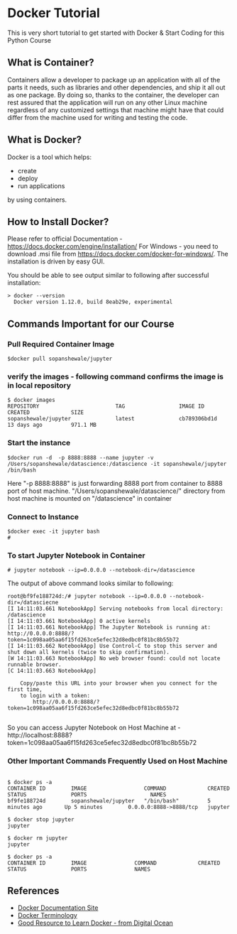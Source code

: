 # Docker Tutorial 

This is very short tutorial to get started with Docker & Start Coding for this Python Course

## What is Container? 

Containers allow a developer to package up an application with all of the parts it needs, such as libraries and other dependencies, and ship it all out as one package.
By doing so, thanks to the container, the developer can rest assured that the application will run on any other Linux machine regardless of any customized settings 
that machine might have that could differ from the machine used for writing and testing the code.


## What is Docker? 

Docker is a tool which helps:
* create
* deploy
* run applications 

by using containers. 

## How to Install Docker? 

Please refer to official Documentation - https://docs.docker.com/engine/installation/ 
For Windows - you need to download .msi file from https://docs.docker.com/docker-for-windows/. The installation is driven by easy GUI. 

You should be able to see output similar to following after successful installation: 

```
> docker --version
  Docker version 1.12.0, build 8eab29e, experimental
```


## Commands Important for our Course

###  Pull Required Container Image 

```
$docker pull sopanshewale/jupyter

```

### verify the images - following command confirms the image is in local repository

```
$ docker images
REPOSITORY                        TAG                 IMAGE ID            CREATED             SIZE
sopanshewale/jupyter              latest              cb789306bd1d        13 days ago         971.1 MB

```

### Start the instance

```
$docker run -d  -p 8888:8888 --name jupyter -v /Users/sopanshewale/datascience:/datascience -it sopanshewale/jupyter /bin/bash

```

Here "-p 8888:8888" is just forwarding 8888 port from container to 8888 port of host machine.  "/Users/sopanshewale/datascience/" directory from 
host machine is mounted on "/datascience" in container 

### Connect to Instance

```
$docker exec -it jupyter bash
# 

```
### To start Jupyter Notebook in Container 

```
# jupyter notebook --ip=0.0.0.0 --notebook-dir=/datascience

```

The output of above command looks similar to following:

```
root@bf9fe188724d:/# jupyter notebook --ip=0.0.0.0 --notebook-dir=/datasciecne
[I 14:11:03.661 NotebookApp] Serving notebooks from local directory: /datascience
[I 14:11:03.661 NotebookApp] 0 active kernels 
[I 14:11:03.661 NotebookApp] The Jupyter Notebook is running at: http://0.0.0.0:8888/?token=1c098aa05aa6f15fd263ce5efec32d8edbc0f81bc8b55b72
[I 14:11:03.662 NotebookApp] Use Control-C to stop this server and shut down all kernels (twice to skip confirmation).
[W 14:11:03.663 NotebookApp] No web browser found: could not locate runnable browser.
[C 14:11:03.663 NotebookApp] 
    
    Copy/paste this URL into your browser when you connect for the first time,
    to login with a token:
        http://0.0.0.0:8888/?token=1c098aa05aa6f15fd263ce5efec32d8edbc0f81bc8b55b72


```


So you can access Jupyter Notebook on Host Machine at - http://localhost:8888?token=1c098aa05aa6f15fd263ce5efec32d8edbc0f81bc8b55b72


### Other Important Commands Frequently Used on Host Machine

```

$ docker ps -a
CONTAINER ID        IMAGE                  COMMAND             CREATED             STATUS              PORTS                    NAMES
bf9fe188724d        sopanshewale/jupyter   "/bin/bash"         5 minutes ago       Up 5 minutes        0.0.0.0:8888->8888/tcp   jupyter

$ docker stop jupyter
jupyter

$ docker rm jupyter
jupyter

$ docker ps -a
CONTAINER ID        IMAGE               COMMAND             CREATED             STATUS              PORTS               NAMES

```



## References 

* [Docker Documentation Site](https://docs.docker.com/)
* [Docker Terminology](https://developers.redhat.com/blog/2016/01/13/a-practical-introduction-to-docker-container-terminology/)
* [Good Resource to Learn Docker - from Digital Ocean](https://www.digitalocean.com/community/tags/docker?type=tutorials)


